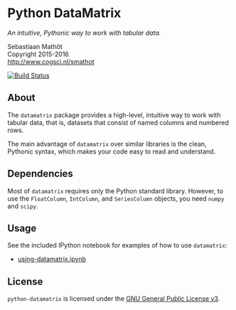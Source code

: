 # Python DataMatrix

*An intuitive, Pythonic way to work with tabular data.*

Sebastiaan Mathôt  <br />
Copyright 2015-2016  <br />
http://www.cogsci.nl/smathot

[![Build Status](https://travis-ci.org/smathot/python-datamatrix.svg?branch=master)](https://travis-ci.org/smathot/python-datamatrix)

## About

The `datamatrix` package provides a high-level, intuitive way to work with
tabular data, that is, datasets that consist of named columns and numbered rows.

The main advantage of `datamatrix` over similar libraries is the clean, Pythonic syntax, which makes your code easy to read and understand.

## Dependencies

Most of `datamatrix` requires only the Python standard library. However, to use the `FloatColumn`, `IntColumn`, and `SeriesColumn` objects, you need `numpy` and `scipy`.

## Usage

See the included IPython notebook for examples of how to use `datamatrix`:

- [using-datamatrix.ipynb](using-datamatrix.ipynb)

## License

`python-datamatrix` is licensed under the [GNU General Public License
v3](http://www.gnu.org/licenses/gpl-3.0.en.html).
